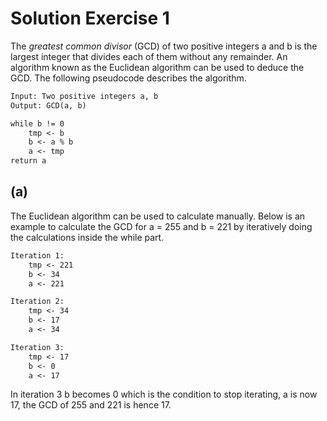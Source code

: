 # Solution Exercise 1

The *greatest common divisor* (GCD) of two positive integers a and b is the largest integer that divides each of them without any remainder. An algorithm known as the Euclidean algorithm can be used to deduce the GCD. The following pseudocode describes the algorithm.

```txt
Input: Two positive integers a, b
Output: GCD(a, b)

while b != 0
    tmp <- b
    b <- a % b
    a <- tmp
return a
```

## (a)

The Euclidean algorithm can be used to calculate manually. Below is an example to calculate the GCD for a = 255 and b = 221 by iteratively doing the calculations inside the while part.

```txt
Iteration 1:
    tmp <- 221
    b <- 34
    a <- 221

Iteration 2:
    tmp <- 34
    b <- 17
    a <- 34

Iteration 3:
    tmp <- 17
    b <- 0
    a <- 17
```

In iteration 3 b becomes 0 which is the condition to stop iterating, a is now 17, the GCD of 255 and 221 is hence 17.
